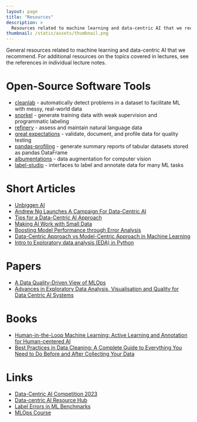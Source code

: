 ```yaml
---
layout: page
title: "Resources"
description: >
  Resources related to machine learning and data-centric AI that we recommend.
thumbnail: /static/assets/thumbnail.png
---
```


General resources related to machine learning and data-centric AI that we
recommend. For additional resources on the topics covered in lectures,
see the references in individual lecture notes.

# Open-Source Software Tools

- [cleanlab](https://github.com/cleanlab/cleanlab) - automatically detect problems in a dataset to facilitate ML with messy, real-world data
- [snorkel](https://github.com/snorkel-team/snorkel) - generate training data with weak supervision and programmatic labeling
- [refinery](https://github.com/code-kern-ai/refinery) - assess and maintain natural language data
- [great expectations](https://github.com/great-expectations/great_expectations) - validate, document, and profile data for quality testing
- [pandas-profiling](https://github.com/ydataai/pandas-profiling) - generate  summary reports of tabular datasets stored as pandas DataFrame
- [albumentations](https://github.com/albumentations-team/albumentations) - data augmentation for computer vision
- [label-studio](https://github.com/heartexlabs/label-studio) - interfaces to label and annotate data for many ML tasks

# Short Articles

- [Unbiggen AI](https://spectrum.ieee.org/andrew-ng-data-centric-ai)
- [Andrew Ng Launches A Campaign For Data-Centric AI](https://www.forbes.com/sites/gilpress/2021/06/16/andrew-ng-launches-a-campaign-for-data-centric-ai/)
- [Tips for a Data-Centric AI Approach](https://landing.ai/tips-for-a-data-centric-ai-approach/)
- [Making AI Work with Small Data](https://landing.ai/making-ai-work-with-small-data-2/)
- [Boosting Model Performance through Error Analysis](https://landing.ai/boosting-model-performance-through-error-analysis/)
- [Data-Centric Approach vs Model-Centric Approach in Machine Learning](https://neptune.ai/blog/data-centric-vs-model-centric-machine-learning)
- [Intro to Exploratory data analysis (EDA) in Python](https://www.kaggle.com/code/imoore/intro-to-exploratory-data-analysis-eda-in-python)

# Papers

- [A Data Quality-Driven View of MLOps](https://arxiv.org/abs/2102.07750)
- [Advances in Exploratory Data Analysis, Visualisation and Quality for Data Centric AI Systems](https://dl.acm.org/doi/abs/10.1145/3534678.3542604)

# Books

- [Human-in-the-Loop Machine Learning: Active Learning and Annotation for Human-centered AI](https://books.google.com/books/about/Human_in_the_Loop_Machine_Learning.html?id=LCh0zQEACAAJ)
- [Best Practices in Data Cleaning: A Complete Guide to Everything You Need to Do Before and After Collecting Your Data](https://www.google.com/books/edition/Best_Practices_in_Data_Cleaning/-5-9GDCQPHoC?hl=en&gbpv=1&dq=Best+Practices+in+Data+Cleaning+by+Jason+Osborne&printsec=frontcover)

# Links

- [Data-Centric AI Competition 2023](https://machinehack.com/tournaments/data_centric_ai_competition_2023)
- [Data-centric AI Resource Hub](https://datacentricai.org/)
- [Label Errors in ML Benchmarks](https://labelerrors.com/)
- [MLOps Course](https://github.com/GokuMohandas/mlops-course)
